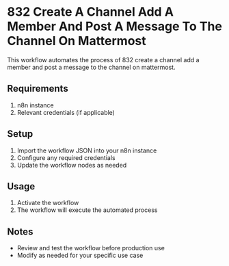 # 832 Create A Channel Add A Member And Post A Message To The Channel On Mattermost

This workflow automates the process of 832 create a channel add a member and post a message to the channel on mattermost.

## Requirements

1. n8n instance
2. Relevant credentials (if applicable)

## Setup

1. Import the workflow JSON into your n8n instance
2. Configure any required credentials
3. Update the workflow nodes as needed

## Usage

1. Activate the workflow
2. The workflow will execute the automated process

## Notes

- Review and test the workflow before production use
- Modify as needed for your specific use case
